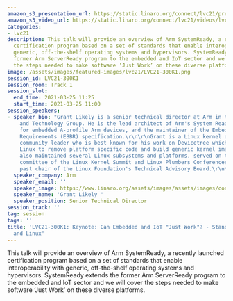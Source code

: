 ```yaml
---
amazon_s3_presentation_url: https://static.linaro.org/connect/lvc21/presentations/lvc21-300k1.pdf
amazon_s3_video_url: https://static.linaro.org/connect/lvc21/videos/lvc21-300k1.mp4
categories:
- lvc21
description: This talk will provide an overview of Arm SystemReady, a recently launched
  certification program based on a set of standards that enable interoperability with
  generic, off-the-shelf operating systems and hypervisors. SystemReady extends the
  former Arm ServerReady program to the embedded and IoT sector and we will cover
  the steps needed to make software ‘Just Work’ on these diverse platforms.
image: /assets/images/featured-images/lvc21/LVC21-300K1.png
session_id: LVC21-300K1
session_room: Track 1
session_slot:
  end_time: 2021-03-25 11:25
  start_time: 2021-03-25 11:00
session_speakers:
- speaker_bio: "Grant Likely is a senior technical director at Arm in the Architecture
    and Technology Group. He is the lead architect of Arm's System Ready IR program
    for embedded A-profile Arm devices, and the maintainer of the Embedded Base Boot
    Requirements (EBBR) specification.\r\n\r\nGrant is a Linux kernel developer and
    community leader who is best known for his work on Devicetree which enabled Arm
    Linux to remove platform specific code and build generic kernel images. He has
    also maintained several Linux subsystems and platforms, served on the organizing
    committee of the Linux Kernel Summit and Linux Plumbers Conferences, and is a
    past chair of the Linux Foundation's Technical Advisory Board.\r\n\r\n "
  speaker_company: Arm
  speaker_email: ''
  speaker_image: https://www.linaro.org/assets/images/assets/images/content/avatar-placeholder-75-8797d5.png
  speaker_name: 'Grant Likely '
  speaker_position: Senior Technical Director
session_track: ''
tag: session
tags: ''
title: 'LVC21-300K1: Keynote: Can Embedded and IoT "Just Work"?​ - Standards, SystemReady
  and Linux'
---
```


<p>This talk will provide an overview of Arm SystemReady, a recently launched certification program based on a set of standards that enable interoperability with generic, off-the-shelf operating systems and hypervisors. SystemReady extends the former Arm ServerReady program to the embedded and IoT sector and we will cover the steps needed to make software ‘Just Work’ on these diverse platforms.</p>
